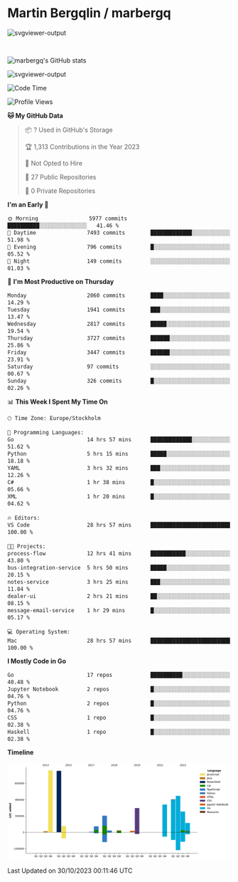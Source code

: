# Martin Bergqlin / marbergq

![svgviewer-output](https://user-images.githubusercontent.com/2405410/206014777-22d41ecb-c24f-421d-b7d9-bba2cb5bb0de.svg)

<br>

<!--- [![Martin's Week](https://github-readme-stats.vercel.app/api/wakatime?username=marbergq&theme=dark)](https://github.com/anuraghazra/github-readme-stats) -->

![marbergq's GitHub stats](https://github-readme-stats.vercel.app/api?username=marbergq&count_private=true&show_icons=true)

![svgviewer-output](https://wakatime.com/badge/user/3f0a2069-6683-4e19-9a4a-7d21ea815067.svg)

<!--START_SECTION:waka-->
![Code Time](http://img.shields.io/badge/Code%20Time-3%2C453%20hrs-blue)

![Profile Views](http://img.shields.io/badge/Profile%20Views-0-blue)

**🐱 My GitHub Data** 

> 📦 ? Used in GitHub's Storage 
 > 
> 🏆 1,313 Contributions in the Year 2023
 > 
> 🚫 Not Opted to Hire
 > 
> 📜 27 Public Repositories 
 > 
> 🔑 0 Private Repositories 
 > 
**I'm an Early 🐤** 

```text
🌞 Morning                5977 commits        ██████████░░░░░░░░░░░░░░░   41.46 % 
🌆 Daytime                7493 commits        █████████████░░░░░░░░░░░░   51.98 % 
🌃 Evening                796 commits         █░░░░░░░░░░░░░░░░░░░░░░░░   05.52 % 
🌙 Night                  149 commits         ░░░░░░░░░░░░░░░░░░░░░░░░░   01.03 % 
```
📅 **I'm Most Productive on Thursday** 

```text
Monday                   2060 commits        ████░░░░░░░░░░░░░░░░░░░░░   14.29 % 
Tuesday                  1941 commits        ███░░░░░░░░░░░░░░░░░░░░░░   13.47 % 
Wednesday                2817 commits        █████░░░░░░░░░░░░░░░░░░░░   19.54 % 
Thursday                 3727 commits        ██████░░░░░░░░░░░░░░░░░░░   25.86 % 
Friday                   3447 commits        ██████░░░░░░░░░░░░░░░░░░░   23.91 % 
Saturday                 97 commits          ░░░░░░░░░░░░░░░░░░░░░░░░░   00.67 % 
Sunday                   326 commits         █░░░░░░░░░░░░░░░░░░░░░░░░   02.26 % 
```


📊 **This Week I Spent My Time On** 

```text
🕑︎ Time Zone: Europe/Stockholm

💬 Programming Languages: 
Go                       14 hrs 57 mins      █████████████░░░░░░░░░░░░   51.62 % 
Python                   5 hrs 15 mins       █████░░░░░░░░░░░░░░░░░░░░   18.18 % 
YAML                     3 hrs 32 mins       ███░░░░░░░░░░░░░░░░░░░░░░   12.26 % 
C#                       1 hr 38 mins        █░░░░░░░░░░░░░░░░░░░░░░░░   05.66 % 
XML                      1 hr 20 mins        █░░░░░░░░░░░░░░░░░░░░░░░░   04.62 % 

🔥 Editors: 
VS Code                  28 hrs 57 mins      █████████████████████████   100.00 % 

🐱‍💻 Projects: 
process-flow             12 hrs 41 mins      ███████████░░░░░░░░░░░░░░   43.80 % 
bus-integration-service  5 hrs 50 mins       █████░░░░░░░░░░░░░░░░░░░░   20.15 % 
notes-service            3 hrs 25 mins       ███░░░░░░░░░░░░░░░░░░░░░░   11.84 % 
dealer-ui                2 hrs 21 mins       ██░░░░░░░░░░░░░░░░░░░░░░░   08.15 % 
message-email-service    1 hr 29 mins        █░░░░░░░░░░░░░░░░░░░░░░░░   05.17 % 

💻 Operating System: 
Mac                      28 hrs 57 mins      █████████████████████████   100.00 % 
```

**I Mostly Code in Go** 

```text
Go                       17 repos            ██████████░░░░░░░░░░░░░░░   40.48 % 
Jupyter Notebook         2 repos             █░░░░░░░░░░░░░░░░░░░░░░░░   04.76 % 
Python                   2 repos             █░░░░░░░░░░░░░░░░░░░░░░░░   04.76 % 
CSS                      1 repo              █░░░░░░░░░░░░░░░░░░░░░░░░   02.38 % 
Haskell                  1 repo              █░░░░░░░░░░░░░░░░░░░░░░░░   02.38 % 
```



**Timeline**

![Lines of Code chart](https://raw.githubusercontent.com/marbergq/marbergq/main/assets/bar_graph.png)


 Last Updated on 30/10/2023 00:11:46 UTC
<!--END_SECTION:waka-->
